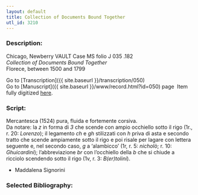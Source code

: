```yaml
---
layout: default
title: Collection of Documents Bound Together
utl_id: 3210
---
```


###  Description:

Chicago, Newberry VAULT Case MS folio J 035 .182<br>
_Collection of Documents Bound Together_<br>
Florece, between 1500 and 1799

Go to [Transcription]({{ site.baseurl }}/transcription/050)<br>
Go to [Manuscript]({{ site.baseurl }}/www/record.html?id=050) page 
Item fully digitized [here](http://collections.carli.illinois.edu/cdm/ref/collection/nby_dig/id/24667).

###  Script:

Mercantesca (1524) pura, fluida e fortemente corsiva.<br>
Da notare: la _z_ in forma di _3_ che scende con ampio occhiello sotto il rigo (1r., r. 20: _Lorenzo_); il legamento _ch_ e _gh_ stilizzati con _h_ priva di asta e secondo tratto che scende ampiamente sotto il rigo e poi risale per lagare con lettera seguente e, nel secondo caso, _g_ a ‘alambicco’ (1r, r. 5: _nicholò_; r. 10: _Ghuicardini_); l’abbreviazione _br_ con l’occhiello della _b_ che si chiude a ricciolo scendendo sotto il rigo (1v, r. 3: _B(er)tolini_).<br>
- Maddalena Signorini

###  Selected Bibliography:



